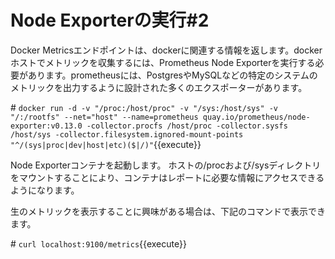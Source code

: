 # Node Exporterの実行#2

Docker Metricsエンドポイントは、dockerに関連する情報を返します。dockerホストでメトリックを収集するには、Prometheus Node Exporterを実行する必要があります。prometheusには、PostgresやMySQLなどの特定のシステムのメトリックを出力するように設計された多くのエクスポーターがあります。  

\# `docker run -d -v "/proc:/host/proc" -v "/sys:/host/sys" -v "/:/rootfs" --net="host" --name=prometheus quay.io/prometheus/node-exporter:v0.13.0 -collector.procfs /host/proc -collector.sysfs /host/sys -collector.filesystem.ignored-mount-points "^/(sys|proc|dev|host|etc)($|/)"`{{execute}}  

Node Exporterコンテナを起動します。 ホストの/procおよび/sysディレクトリをマウントすることにより、コンテナはレポートに必要な情報にアクセスできるようになります。  

生のメトリックを表示することに興味がある場合は、下記のコマンドで表示できます。  

\# `curl localhost:9100/metrics`{{execute}}
